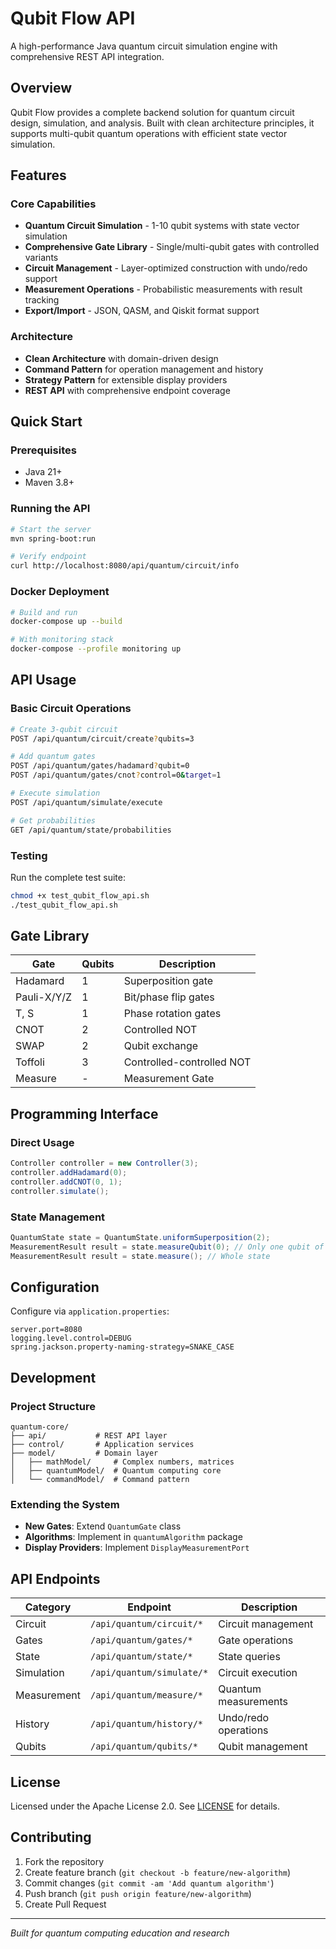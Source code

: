 # Qubit Flow API

A high-performance Java quantum circuit simulation engine with comprehensive REST API integration.

## Overview

Qubit Flow provides a complete backend solution for quantum circuit design, simulation, and analysis. Built with clean architecture principles, it supports multi-qubit quantum operations with efficient state vector simulation.

## Features

### Core Capabilities
- **Quantum Circuit Simulation** - 1-10 qubit systems with state vector simulation
- **Comprehensive Gate Library** - Single/multi-qubit gates with controlled variants
- **Circuit Management** - Layer-optimized construction with undo/redo support
- **Measurement Operations** - Probabilistic measurements with result tracking
- **Export/Import** - JSON, QASM, and Qiskit format support

### Architecture
- **Clean Architecture** with domain-driven design
- **Command Pattern** for operation management and history
- **Strategy Pattern** for extensible display providers
- **REST API** with comprehensive endpoint coverage

## Quick Start

### Prerequisites
- Java 21+
- Maven 3.8+

### Running the API
```bash
# Start the server
mvn spring-boot:run

# Verify endpoint
curl http://localhost:8080/api/quantum/circuit/info
```

### Docker Deployment
```bash
# Build and run
docker-compose up --build

# With monitoring stack
docker-compose --profile monitoring up
```

## API Usage

### Basic Circuit Operations
```bash
# Create 3-qubit circuit
POST /api/quantum/circuit/create?qubits=3

# Add quantum gates
POST /api/quantum/gates/hadamard?qubit=0
POST /api/quantum/gates/cnot?control=0&target=1

# Execute simulation
POST /api/quantum/simulate/execute

# Get probabilities
GET /api/quantum/state/probabilities
```

### Testing
Run the complete test suite:
```bash
chmod +x test_qubit_flow_api.sh
./test_qubit_flow_api.sh
```

## Gate Library

| Gate        | Qubits | Description               |
|-------------|--------|---------------------------|
| Hadamard    | 1      | Superposition gate        |
| Pauli-X/Y/Z | 1      | Bit/phase flip gates      |
| T, S        | 1      | Phase rotation gates      |
| CNOT        | 2      | Controlled NOT            |
| SWAP        | 2      | Qubit exchange            |
| Toffoli     | 3      | Controlled-controlled NOT |
| Measure | -      | Measurement Gate          |


## Programming Interface

### Direct Usage
```java
Controller controller = new Controller(3);
controller.addHadamard(0);
controller.addCNOT(0, 1);
controller.simulate();
```

### State Management
```java
QuantumState state = QuantumState.uniformSuperposition(2);
MeasurementResult result = state.measureQubit(0); // Only one qubit of state
MeasurementResult result = state.measure(); // Whole state
```

## Configuration

Configure via `application.properties`:
```properties
server.port=8080
logging.level.control=DEBUG
spring.jackson.property-naming-strategy=SNAKE_CASE
```

## Development

### Project Structure
```
quantum-core/
├── api/           # REST API layer
├── control/       # Application services
├── model/         # Domain layer
│   ├── mathModel/     # Complex numbers, matrices
│   ├── quantumModel/  # Quantum computing core
│   └── commandModel/  # Command pattern
```

### Extending the System
- **New Gates**: Extend `QuantumGate` class
- **Algorithms**: Implement in `quantumAlgorithm` package
- **Display Providers**: Implement `DisplayMeasurementPort`

## API Endpoints

| Category | Endpoint | Description |
|----------|----------|-------------|
| Circuit | `/api/quantum/circuit/*` | Circuit management |
| Gates | `/api/quantum/gates/*` | Gate operations |
| State | `/api/quantum/state/*` | State queries |
| Simulation | `/api/quantum/simulate/*` | Circuit execution |
| Measurement | `/api/quantum/measure/*` | Quantum measurements |
| History | `/api/quantum/history/*` | Undo/redo operations |
| Qubits | `/api/quantum/qubits/*` | Qubit management |

## License

Licensed under the Apache License 2.0. See [LICENSE](LICENSE) for details.

## Contributing

1. Fork the repository
2. Create feature branch (`git checkout -b feature/new-algorithm`)
3. Commit changes (`git commit -am 'Add quantum algorithm'`)
4. Push branch (`git push origin feature/new-algorithm`)
5. Create Pull Request

---

*Built for quantum computing education and research*
